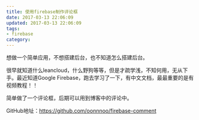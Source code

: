 ```yaml
---
title: 使用firebase制作评论框
date: 2017-03-13 22:06:09
updated: 2017-03-13 22:06:09
tags: 
- firebase
category:
---
```

想做一个简单应用，不想搭建后台，也不知道怎么搭建后台。
<!-- more -->
很早就知道什么leancloud，什么野狗等等，但是才疏学浅，不知何用，无从下手。最近知道Google Firebase，跑去学习了一下，有中文文档，最最重要的是有视频教程！！

简单做了一个评论框，后期可以用到博客中的评论中。

GitHub地址：<https://github.com/oonnnoo/firebase-comment>


